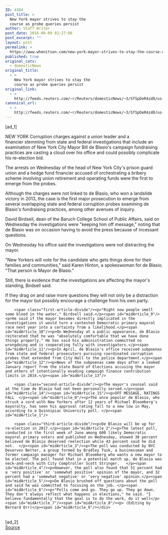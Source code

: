 ```yaml
---
ID: 4384
post_title: >
  New York mayor strives to stay the
  course as probe queries persist
author: Staff Writer
post_date: 2016-06-09 02:27:06
post_excerpt: ""
layout: post
permalink: >
  https://www.whenitson.com/new-york-mayor-strives-to-stay-the-course-as-probe-queries-persist/
published: true
original_cats:
  - domesticNews
original_title:
  - >
    New York mayor strives to stay the
    course as probe queries persist
original_link:
  - >
    http://feeds.reuters.com/~r/Reuters/domesticNews/~3/SfSpDeR4zd8/us-new-york-corruption-mayor-idUSKCN0YV03X
canonical_url:
  - >
    http://feeds.reuters.com/~r/Reuters/domesticNews/~3/SfSpDeR4zd8/us-new-york-corruption-mayor-idUSKCN0YV03X
---
```

 [ad_1]
<br><div id="articleText">
<span id="midArticle_start"/>

<span id="midArticle_0"/><span class="focusParagraph" readability="5"><p><span class="articleLocation">NEW YORK</span> Corruption charges against a union leader and a financier stemming from state and federal investigations that include an examination of New York City Mayor Bill de Blasio's campaign fundraising practices are casting a cloud over his office and could possibly complicate his re-election bid.</p></span><span id="midArticle_1"/><p>The arrests on Wednesday of the head of New York City's prison guard union and a hedge fund financier accused of orchestrating a bribery scheme involving union retirement and operating funds were the first to emerge from the probes.</p><span id="midArticle_2"/><p>Although the charges were not linked to de Blasio, who won a landslide victory in 2013, the case is the first major prosecution to emerge from several overlapping state and federal corruption probes examining de Blasio's fundraising practices, among other avenues of inquiry. </p><span id="midArticle_3"/><p>David Birdsell, dean of the Baruch College School of Public Affairs, said on Wednesday the investigations were "keeping him off message," noting that de Blasio was on occasion having to avoid the press because of incessant questions.</p><span id="midArticle_4"/><p>On Wednesday his office said the investigations were not distracting the mayor.</p><span id="midArticle_5"/><p>"New Yorkers will vote for the candidate who gets things done for their families and communities," said Karen Hinton, a spokeswoman for de Blasio. "That person is Mayor de Blasio."</p><span id="midArticle_6"/><p>Still, there is evidence that the investigations are affecting the mayor's standing, Birdsell said. </p><span id="midArticle_7"/><p>If they drag on and raise more questions they will not only be a distraction for the mayor but possibly encourage a challenge from his own party. </p><span id="midArticle_8"/>
        
        <span class="first-article-divide"/><p>"Right now people smell some blood in the water," Birdsell said.</p><span id="midArticle_9"/><p>He said if the mayor becomes directly implicated in the investigations it would turn a contested Democratic primary mayoral race next year into a certainty from a likelihood.</p><span id="midArticle_10"/><p>On Wednesday at a public appearance, de Blasio reiterated that he was "absolutely comfortable that we have done things properly." He has said his administration committed no wrongdoing and is cooperating fully with investigators.</p><span id="midArticle_11"/><p>In April, de Blasio's office received subpoenas from state and federal prosecutors pursuing coordinated corruption probes that extended from City Hall to the police department.</p><span id="midArticle_12"/><p>News of the subpoenas came days after a leaked January report from the state Board of Elections accusing the mayor and others of intentionally evading campaign finance contribution limits in 2014.</p><span id="midArticle_13"/>
        
        <span class="second-article-divide"/><p>The mayor's counsel said at the time de Blasio had not been personally served.</p><span id="midArticle_14"/><span id="midArticle_15"/><p>OFF MESSAGE, RATINGS FALL  </p><span id="midArticle_0"/><p>The once popular de Blasio, who struck a cord with New Yorkers after 12 years of Michael Bloomberg's mayoralty, has seen his approval rating fall to a new low in May, according to a Quinnipiac University poll. </p><span id="midArticle_1"/>
        
        <span class="third-article-divide"/><p>De Blasio will be up for re-election in 2017.</p><span id="midArticle_2"/><p>The latest poll, conducted in the first week of June among 600 likely Democratic mayoral primary voters and published on Wednesday, showed 38 percent believed de Blasio deserved reelection while 43 percent said he did not.  </p><span id="midArticle_3"/><p>The poll was conducted by NYC Deserves Better, a group formed by Bradley Tusk, a businessman and former campaign manager for Michael Bloomberg who wants a new mayor to be elected. The poll found that in a potential match up, de Blasio was neck-and-neck with City Comptroller Scott Stringer.   </p><span id="midArticle_4"/><p>However, the poll also found that 51 percent had a 'very positive' or 'somewhat positive' opinion of the mayor, and 32 percent had a 'somewhat negative' or 'very negative' opinion.</p><span id="midArticle_5"/><p>De Blasio brushed off questions about the poll and said he was committed to focusing on the job. </p><span id="midArticle_6"/><p>"Polls come and go. They go up. They go down. They don't always reflect what happens in elections," he said. "I believe fundamentally that the goal is to do the work, do it well</p><span id="midArticle_7"/><span id="midArticle_8"/><p> (Editing by Bernard Orr)</p><span id="midArticle_9"/></div>
<br>[ad_2]
<br><a href="http://feeds.reuters.com/~r/Reuters/domesticNews/~3/SfSpDeR4zd8/us-new-york-corruption-mayor-idUSKCN0YV03X">Source </a>